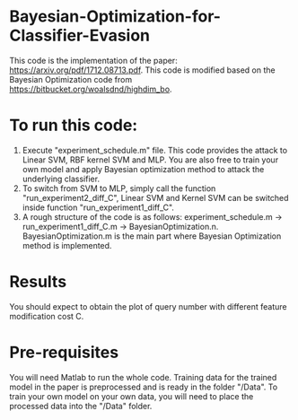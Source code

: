 # Bayesian-Optimization-for-Classifier-Evasion
This code is the implementation of the paper: https://arxiv.org/pdf/1712.08713.pdf. This code is modified based on the Bayesian Optimization code from https://bitbucket.org/woalsdnd/highdim_bo.  

# To run this code: 
1. Execute "experiment_schedule.m" file. This code provides the attack to Linear SVM, RBF kernel SVM and MLP. You are also free to train your own model and apply Bayesian optimization method to attack the underlying classifier. 
2. To switch from SVM to MLP, simply call the function "run_experiment2_diff_C", Linear SVM and Kernel SVM can be switched inside function "run_experiment1_diff_C".
3. A rough structure of the code is as follows: experiment_schedule.m -> run_experiment1_diff_C.m -> BayesianOptimization.n. BayesianOptimization.m is the main part where Bayesian Optimization method is implemented.  

# Results
You should expect to obtain the plot of query number with different feature modification cost C.  

# Pre-requisites
You will need Matlab to run the whole code. Training data for the trained model in the paper is preprocessed and is ready in the folder "/Data". To train your own model on your own data, you will need to place the processed data into the "/Data" folder.  

